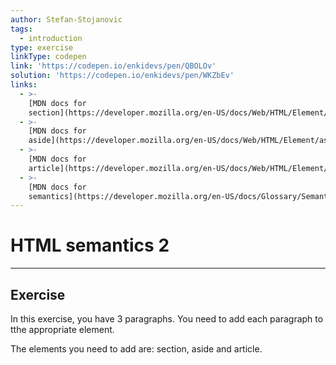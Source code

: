 ```yaml
---
author: Stefan-Stojanovic
tags:
  - introduction
type: exercise
linkType: codepen
link: 'https://codepen.io/enkidevs/pen/QBOLOv'
solution: 'https://codepen.io/enkidevs/pen/WKZbEv'
links:
  - >-
    [MDN docs for
    section](https://developer.mozilla.org/en-US/docs/Web/HTML/Element/section){website}
  - >-
    [MDN docs for
    aside](https://developer.mozilla.org/en-US/docs/Web/HTML/Element/aside){website}
  - >-
    [MDN docs for
    article](https://developer.mozilla.org/en-US/docs/Web/HTML/Element/article){website}
  - >-
    [MDN docs for
    semantics](https://developer.mozilla.org/en-US/docs/Glossary/Semantics){website}
---
```


# HTML semantics 2


---

## Exercise

In this exercise, you have 3 paragraphs. You need to add each paragraph to tthe appropriate element.

The elements you need to add are: section, aside and article.
 
